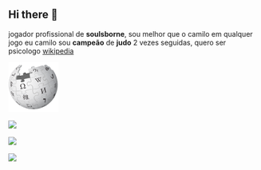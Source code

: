 ## Hi there 👋
jogador profissional de **soulsborne**, sou melhor que o camilo em qualquer jogo
eu camilo sou **campeão** de **judo** 2 vezes seguidas, quero ser psicologo
[wikipedia](https://pt.wikipedia.org/wiki/Markdown)


![Texto da propriedade alt](wikipedia.png)

![](https://media1.tenor.com/m/_pSTChwI1mcAAAAd/dbz-goku.gif)

![](https://media1.tenor.com/m/t8f7oXKWQucAAAAC/emobob-sponegbob.gif)

![](https://media1.tenor.com/m/XTA0lwYb9noAAAAC/bob-esponja.gif)
